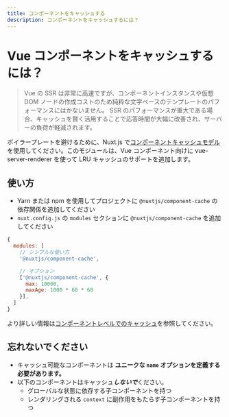 ```yaml
---
title: コンポーネントをキャッシュする
description: コンポーネントをキャッシュするには？
---
```


# Vue コンポーネントをキャッシュするには？

> Vue の SSR は非常に高速ですが、コンポーネントインスタンスや仮想 DOM ノードの作成コストのため純粋な文字ベースのテンプレートのパフォーマンスにはかないません。 SSR のパフォーマンスが重大である場合、キャッシュを賢く活用することで応答時間が大幅に改善され、サーバーの負荷が軽減されます。	

ボイラープレートを避けるために、Nuxt.js で[コンポーネントキャッシュモデル](https://github.com/nuxt-community/modules/tree/master/packages/component-cache)を使用してください。このモジュールは、Vue コンポーネント向けに vue-server-renderer  を使って LRU キャッシュのサポートを追加します。

## 使い方

- Yarn または npm を使用してプロジェクトに `@nuxtjs/component-cache` の依存関係を追加してください
- `nuxt.config.js` の `modules` セクションに `@nuxtjs/component-cache` を追加してください

```js
{
  modules: [
    // シンプルな使い方
    '@nuxtjs/component-cache',

    // オプション
    ['@nuxtjs/component-cache', {
      max: 10000,
      maxAge: 1000 * 60 * 60
    }],
  ]
}
```

より詳しい情報は[コンポーネントレベルでのキャッシュ](http://ssr.vuejs.org/en/caching.html#component-level-caching)を参照してください。

## 忘れないでください

- キャッシュ可能なコンポーネントは **ユニークな `name` オプションを定義する必要があります。**
- 以下のコンポーネントはキャッシュ***しないで***ください。
    - グローバルな状態に依存する子コンポーネントを持つ
    - レンダリングされる `context` に副作用をもたらす子コンポーネントを持つ 

